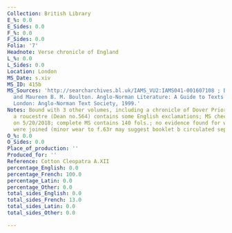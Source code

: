 ```yaml
---
Collection: British Library
E_%: 0.0
E_Sides: 0.0
F_%: 0.0
F_Sides: 0.0
Folia: '7'
Headnote: Verse chronicle of England
L_%: 0.0
L_Sides: 0.0
Location: London
MS_Date: s.xiv
MS_ID: 415b
MS_Sources: 'http://searcharchives.bl.uk/IAMS_VU2:IAMS041-001607108 ; Dean, Ruth J.,
  and Maureen B. M. Boulton. Anglo-Norman Literature: A Guide to Texts and Manuscripts.
  London: Anglo-Norman Text Society, 1999.'
Notes: Bound with 3 other volumes, including a chronicle of Dover Priory; Del harpur
  a roucestre (Dean no.564) contains some English exclamations; MS checked by KAM
  on 5/20/2018; complete MS contains 140 fols.; no evidence found for when the parts
  were joined (minor wear to f.63r may suggest booklet b circulated separately)
O_%: 0.0
O_Sides: 0.0
Place_of_production: ''
Produced_for: ''
Reference: Cotton Cleopatra A.XII
percentage_English: 0.0
percentage_French: 100.0
percentage_Latin: 0.0
percentage_Other: 0.0
total_sides_English: 0.0
total_sides_French: 13.0
total_sides_Latin: 0.0
total_sides_Other: 0.0

---
```

